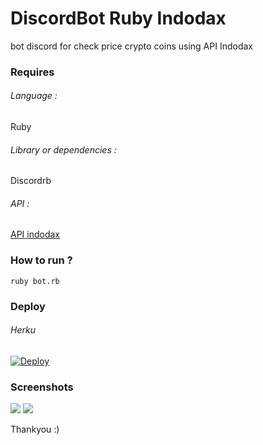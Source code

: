 # DiscordBot Ruby Indodax

bot discord for check price crypto coins using API Indodax

### Requires
###### Language :
Ruby
###### Library or dependencies :
Discordrb
###### API :
[API indodax](https://indodax.com/downloads/BITCOINCOID-API-DOCUMENTATION.pdf)

### How to run ?
`ruby bot.rb`

### Deploy
###### Herku
[![Deploy](https://www.herokucdn.com/deploy/button.png)](https://heroku.com/deploy)  

### Screenshots 
![](https://i.imgur.com/MuQiJTa.jpg)
![](https://i.imgur.com/dSYBDwl.jpg)

Thankyou :)
